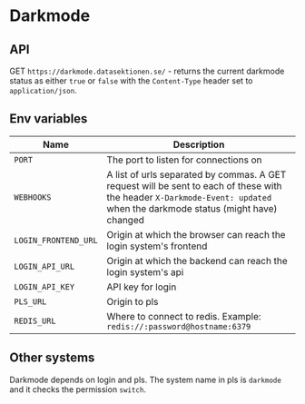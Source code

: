 # Darkmode

## API

GET `https://darkmode.datasektionen.se/` - returns the current darkmode status as either `true` or `false` with the `Content-Type` header set to `application/json`.

## Env variables

| Name                 | Description                                                                                                                                                               |
|----------------------|---------------------------------------------------------------------------------------------------------------------------------------------------------------------------|
| `PORT`               | The port to listen for connections on                                                                                                                                     |
| `WEBHOOKS`           | A list of urls separated by commas. A GET request will be sent to each of these with the header `X-Darkmode-Event: updated` when the darkmode status (might have) changed |
| `LOGIN_FRONTEND_URL` | Origin at which the browser can reach the login system's frontend                                                                                                         |
| `LOGIN_API_URL`      | Origin at which the backend can reach the login system's api                                                                                                              |
| `LOGIN_API_KEY`      | API key for login                                                                                                                                                         |
| `PLS_URL`            | Origin to pls                                                                                                                                                             |
| `REDIS_URL`          | Where to connect to redis. Example: `redis://:password@hostname:6379`                                                                                                     |

## Other systems

Darkmode depends on login and pls. The system name in pls is `darkmode` and it checks the permission `switch`.
